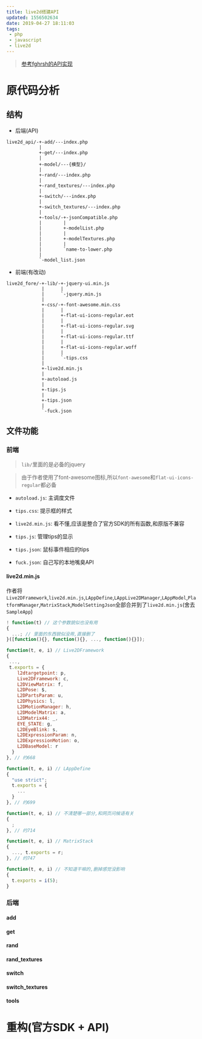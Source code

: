 ```yaml
---
title: live2d搭建API
updated: 1556502634
date: 2019-04-27 18:11:03
tags:
 - php
 - javascript
 - live2d
---
```


> [参考fghrsh的API实现](https://www.fghrsh.net/post/123.html)

# 原代码分析

## 结构

- 后端(API)

```
live2d_api/-+-add/---index.php
            |
            +-get/---index.php
            |
            +-model/---{模型}/
            |
            +-rand/---index.php
            |
            +-rand_textures/---index.php
            |
            +-switch/---index.php
            |
            +-switch_textures/---index.php
            |
            +-tools/-+-jsonCompatible.php
            |        |
            |        +-modelList.php
            |        |
            |        +-modelTextures.php
            |        |
            |        `name-to-lower.php
            |
            `-model_list.json
```

- 前端(有改动)

```
live2d_fore/-+-lib/-+-jquery-ui.min.js
             |      |
             |      `-jquery.min.js
             |
             +-css/-+-font-awesome.min.css
             |      |
             |      +-flat-ui-icons-regular.eot
             |      |
             |      +-flat-ui-icons-regular.svg
             |      |
             |      +-flat-ui-icons-regular.ttf
             |      |
             |      +-flat-ui-icons-regular.woff
             |      |
             |      `-tips.css
             |
             +-live2d.min.js
             |
             +-autoload.js
             |
             +-tips.js
             |
             +-tips.json
             |
             `-fuck.json
```

## 文件功能

### 前端

> `lib/`里面的是必备的jquery

> 由于作者使用了font-awesome图标,所以`font-awesome`和`flat-ui-icons-regular`都必备

- `autoload.js`: 主调度文件

- `tips.css`: 提示框的样式

- `live2d.min.js`: 看不懂,应该是整合了官方SDK的所有函数,和原版不兼容

- `tips.js`: 管理tips的显示

- `tips.json`: 鼠标事件相应的tips

- `fuck.json`: 自己写的本地嘴臭API

#### live2d.min.js

作者将`Live2DFramework`,`live2d.min.js`,`LAppDefine`,`LAppLive2DManager`,`LAppModel`,`PlatformManager`,`MatrixStack`,`ModelSettingJson`全部合并到了`live2d.min.js`(舍去`SampleApp`)

```javascript
! function(t) // 这个参数貌似也没有用
{
  ...; // 里面的东西貌似没用,直接删了
}([function(){}, function(){}, ..., function(){}]);
```

```javascript
function(t, e, i) // Live2DFramework
{
 ...,
 t.exports = {
    l2dtargetpoint: p,
    Live2DFramework: c,
    L2DViewMatrix: f,
    L2DPose: $,
    L2DPartsParam: u,
    L2DPhysics: l,
    L2DMotionManager: h,
    L2DModelMatrix: a,
    L2DMatrix44: _,
    EYE_STATE: g,
    L2DEyeBlink: s,
    L2DExpressionParam: n,
    L2DExpressionMotion: o,
    L2DBaseModel: r
  } 
}, // 约668
```

```javascript
function(t, e, i) // LAppDefine
{
  "use strict";
  t.exports = {
    ...
  }
}, // 约699
```

```javascript
function(t, e, i) // 不清楚哪一部分,和网页问候语有关
{
  ;
}, // 约714
```

```javascript
function(t, e, i) // MatrixStack
{
  ..., t.exports = r;
}, // 约747
```

```javascript
function(t, e, i) // 不知道干嘛的,删掉感觉没影响
{
  t.exports = i(5);
}
```

### 后端

#### add

#### get

#### rand

#### rand_textures

#### switch

#### switch_textures

#### tools

# 重构(官方SDK + API)
